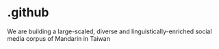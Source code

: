 # .github
We are building a large-scaled, diverse and linguistically-enriched social media corpus of Mandarin in Taiwan
